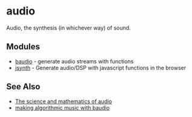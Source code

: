 # audio
Audio, the synthesis (in whichever way) of sound.

## Modules
- [baudio](https://github.com/substack/baudio) - generate audio streams with functions
- [jsynth](https://github.com/NHQ/jsynth) - Generate audio/DSP with javascript functions in the browser

## See Also
- [The science and mathematics of audio](https://www.youtube.com/watch?v=i_0DXxNeaQ0)
- [making algorithmic music with baudio](https://www.youtube.com/watch?v=2oz_SwhBixs)
